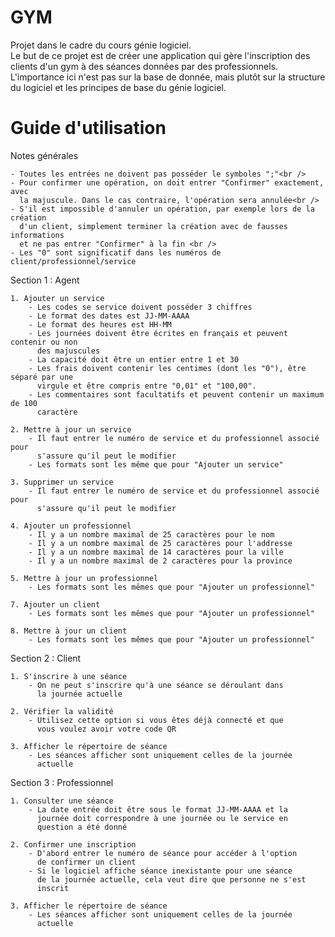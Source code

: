 # GYM
Projet dans le cadre du cours génie logiciel.<br />
Le but de ce projet est de créer une application qui gère l'inscription des clients d'un gym à des séances données par des professionnels. L'importance ici n'est pas sur la base de donnée, mais plutôt sur la structure du logiciel et les principes de base du génie logiciel.

# Guide d'utilisation 
Notes générales

    - Toutes les entrées ne doivent pas posséder le symboles ";"<br />
    - Pour confirmer une opération, on doit entrer "Confirmer" exactement, avec
      la majuscule. Dans le cas contraire, l'opération sera annulée<br />
    - S'il est impossible d'annuler un opération, par exemple lors de la création
      d'un client, simplement terminer la création avec de fausses informations
      et ne pas entrer "Confirmer" à la fin <br />
    - Les "0" sont significatif dans les numéros de client/professionnel/service

Section 1 : Agent

    1. Ajouter un service
        - Les codes se service doivent posséder 3 chiffres
        - Le format des dates est JJ-MM-AAAA
        - Le format des heures est HH-MM
        - Les journées doivent être écrites en français et peuvent contenir ou non
          des majuscules
        - La capacité doit être un entier entre 1 et 30
        - Les frais doivent contenir les centimes (dont les "0"), être séparé par une
          virgule et être compris entre "0,01" et "100,00".
        - Les commentaires sont facultatifs et peuvent contenir un maximum de 100
          caractère

    2. Mettre à jour un service
        - Il faut entrer le numéro de service et du professionnel associé pour
          s'assure qu'il peut le modifier
        - Les formats sont les même que pour "Ajouter un service"

    3. Supprimer un service
        - Il faut entrer le numéro de service et du professionnel associé pour
          s'assure qu'il peut le modifier

    4. Ajouter un professionnel
        - Il y a un nombre maximal de 25 caractères pour le nom
        - Il y a un nombre maximal de 25 caractères pour l'addresse
        - Il y a un nombre maximal de 14 caractères pour la ville
        - Il y a un nombre maximal de 2 caractères pour la province

    5. Mettre à jour un professionnel
        - Les formats sont les mêmes que pour "Ajouter un professionnel"

    7. Ajouter un client
        - Les formats sont les mêmes que pour "Ajouter un professionnel"

    8. Mettre à jour un client
        - Les formats sont les mêmes que pour "Ajouter un professionnel"

Section 2 : Client

    1. S'inscrire à une séance
        - On ne peut s'inscrire qu'à une séance se déroulant dans 
          la journée actuelle

    2. Vérifier la validité
        - Utilisez cette option si vous êtes déjà connecté et que
          vous voulez avoir votre code QR

    3. Afficher le répertoire de séance
        - Les séances afficher sont uniquement celles de la journée
          actuelle

Section 3 : Professionnel

    1. Consulter une séance
        - La date entrée doit être sous le format JJ-MM-AAAA et la
          journée doit correspondre à une journée ou le service en
          question a été donné

    2. Confirmer une inscription
        - D'abord entrer le numéro de séance pour accéder à l'option
          de confirmer un client
        - Si le logiciel affiche séance inexistante pour une séance
          de la journée actuelle, cela veut dire que personne ne s'est
          inscrit

    3. Afficher le répertoire de séance
        - Les séances afficher sont uniquement celles de la journée
          actuelle
